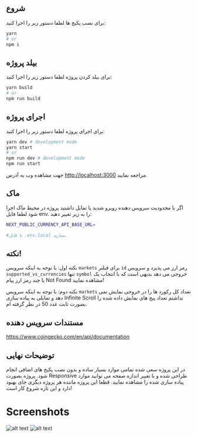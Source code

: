 ## شروع

برای نصب پکیج ها لطفا دستور زیر را اجرا کنید:

```bash
yarn
# or
npm i
```

## بیلد پروژه

برای بیلد کردن پروژه لطفا دستور زیر را اجرا کنید:

```bash
yarn build
# or
npm run build
```

## اجرای پروژه

برای اجرای پروژه لطفا دستور زیر را اجرا کنید:

```bash
yarn dev # development mode
yarn start
# or
npm run dev # development mode
npm run start
```

جهت مشاهده وب به آدرس [http://localhost:3000](http://localhost:3000) مراجعه نمایید.

## ماک

اگر با محدودیت سرویس دهنده روبرو شدید یا تمایل داشتید پروژه در محیط ماک اجرا شود لطفا فایل env. را به زیر تغییر دهید:

```bash
NEXT_PUBLIC_CURRENCY_API_BASE_URL=

#یا فایل .env.local بسازید.
```

## نکته!

نکته اول: با توجه به اینکه سرویس `markets` برای فیلتر `id` رمز ارز می پذیرد و سرویس `supported_vs_currencies` تنها `symbol` خروجی می دهد بدیهی است که با انتخاب یک یا چند رمز ارز پیام Not Found مشاهده نمایید!

نکته دوم: با توجه به اینکه سرویس `markets` تعداد کل رکورد ها را در خروجی نمایش نمی دهد و تمایلی به پیاده سازی Infinite Scroll نداشتم تعداد پیج های نمایش داده شده را بصورت ثابت عدد 50 در نظر گرفته ام.

## مستندات سرویس دهنده

https://www.coingecko.com/en/api/documentation

## توضیحات نهایی

در این پروژه سعی شده تمامی موارد بسیار ساده و بدون نصب پکیج های اضافی انجام شود. پروژه بصورت Responsive طراحی شده و با تغییر اندازه صفحه می توانید موارد پیاده سازی شده را مشاهده نمایید. قطعا این پروزه ماننده هر پروژه دیگری جای بهبود دارد و این تازه شروع کار است!

# Screenshots

![alt text](https://s2.uupload.ir/files/1_0vex.png)
![alt text](https://s2.uupload.ir/files/2_u67m.png)
